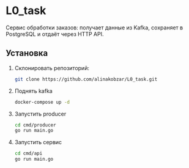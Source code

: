 # L0_task

Сервис обработки заказов: получает данные из Kafka, сохраняет в PostgreSQL и отдаёт через HTTP API.

## Установка

1. Склонировать репозиторий:
   ```bash
   git clone https://github.com/alinakobzar/L0_task.git

2. Поднять kafka
   ```bash
   docker-compose up -d

3. Запустить producer 
    ```bash
    cd cmd/producer
    go run main.go 
   ```

4. Запустить сервис
   ```bash
   cd cmd/api
   go run main.go
   ```
